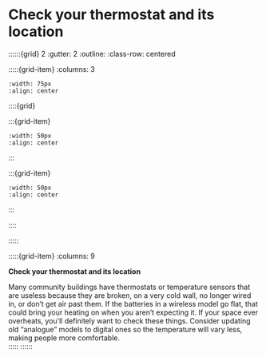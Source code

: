 # Check your thermostat and its location
 
::::::{grid} 2
:gutter: 2
:outline: 
:class-row: centered

:::::{grid-item}
:columns: 3
```{image} /images/step-icons/step_2.svg
:width: 75px
:align: center
```


::::{grid}

:::{grid-item}

```{image} /images/carbon-icons/carbon_2.svg
:width: 50px
:align: center
```
:::

:::{grid-item}
```{image} /images/cost-icons/cost_1.svg
:width: 50px
:align: center
```
:::

::::

:::::

:::::{grid-item}
:columns: 9

**Check your thermostat and its location**

Many community buildings have thermostats or temperature sensors that are useless because they are broken, on a very cold wall, no longer wired in, or don’t get air past them. If the batteries in a wireless model go flat, that could bring your heating on when you aren’t expecting it.  If your space ever overheats, you’ll definitely want to check these things.  Consider updating old “analogue” models to digital ones so the temperature will vary less, making people more comfortable.  
:::::
::::::